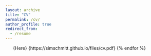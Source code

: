 ```yaml
---
layout: archive
title: "CV"
permalink: /cv/
author_profile: true
redirect_from:
  - /resume
---
```

<ul>{Here}
    {https://simschmitt.github.io/files/cv.pdf}
  {% endfor %}</ul>

